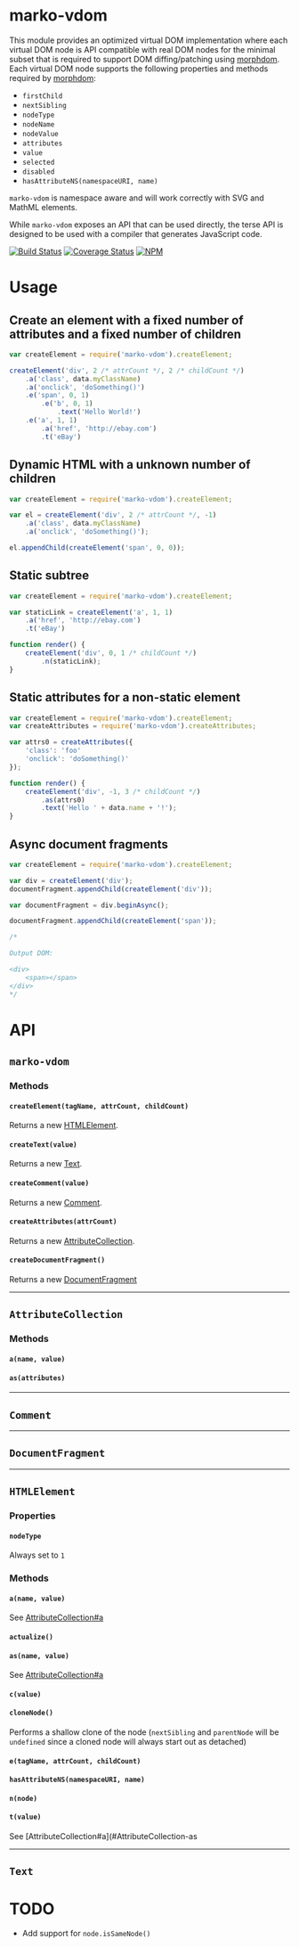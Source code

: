 marko-vdom
==========

This module provides an optimized virtual DOM implementation where each virtual DOM node is API compatible with real DOM nodes for the minimal subset that is required to support DOM diffing/patching using [morphdom](https://github.com/patrick-steele-idem/morphdom). Each virtual DOM node supports the following properties and methods required by [morphdom](https://github.com/patrick-steele-idem/morphdom):

- `firstChild`
- `nextSibling`
- `nodeType`
- `nodeName`
- `nodeValue`
- `attributes`
- `value`
- `selected`
- `disabled`
- `hasAttributeNS(namespaceURI, name)`

`marko-vdom` is namespace aware and will work correctly with SVG and MathML elements.

While `marko-vdom` exposes an API that can be used directly, the terse API is designed to be used with a compiler that generates JavaScript code.

[![Build Status](https://travis-ci.org/marko-js/marko-vdom.svg?branch=master)](https://travis-ci.org/marko-js/marko-vdom)
[![Coverage Status](https://coveralls.io/repos/github/marko-js/marko-vdom/badge.svg?branch=master)](https://coveralls.io/github/marko-js/marko-vdom?branch=master)
[![NPM](https://img.shields.io/npm/v/marko-vdom.svg)](https://www.npmjs.com/package/marko-vdom)

# Usage

## Create an element with a fixed number of attributes and a fixed number of children

```javascript
var createElement = require('marko-vdom').createElement;

createElement('div', 2 /* attrCount */, 2 /* childCount */)
    .a('class', data.myClassName)
    .a('onclick', 'doSomething()')
    .e('span', 0, 1)
        .e('b', 0, 1)
            .text('Hello World!')
    .e('a', 1, 1)
        .a('href', 'http://ebay.com')
        .t('eBay')
```

## Dynamic HTML with a unknown number of children

```javascript
var createElement = require('marko-vdom').createElement;

var el = createElement('div', 2 /* attrCount */, -1)
    .a('class', data.myClassName)
    .a('onclick', 'doSomething()');

el.appendChild(createElement('span', 0, 0));
```

## Static subtree

```javascript
var createElement = require('marko-vdom').createElement;

var staticLink = createElement('a', 1, 1)
    .a('href', 'http://ebay.com')
    .t('eBay')

function render() {
    createElement('div', 0, 1 /* childCount */)
        .n(staticLink);
}
```

## Static attributes for a non-static element

```javascript
var createElement = require('marko-vdom').createElement;
var createAttributes = require('marko-vdom').createAttributes;

var attrs0 = createAttributes({
    'class': 'foo'
    'onclick': 'doSomething()'
});

function render() {
    createElement('div', -1, 3 /* childCount */)
        .as(attrs0)
        .text('Hello ' + data.name + '!');    
}
```

## Async document fragments

```javascript
var createElement = require('marko-vdom').createElement;

var div = createElement('div');
documentFragment.appendChild(createElement('div'));

var documentFragment = div.beginAsync();

documentFragment.appendChild(createElement('span'));

/*

Output DOM:

<div>
    <span></span>
</div>
*/

```

# API

## `marko-vdom`

### Methods

#### `createElement(tagName, attrCount, childCount)`

Returns a new [HTMLElement](#HTMLElement).

#### `createText(value)`

Returns a new [Text](#Text).

#### `createComment(value)`

Returns a new [Comment](#Comment).

#### `createAttributes(attrCount)`

Returns a new [AttributeCollection](#AttributeCollection).

#### `createDocumentFragment()`

Returns a new [DocumentFragment](#DocumentFragment)

---------------

<a name="AttributeCollection"></a>

## `AttributeCollection`

### Methods

<a name="AttributeCollection-a"></a>

#### `a(name, value)`

<a name="AttributeCollection-as"></a>

#### `as(attributes)`

---------------

<a name="Comment"></a>

## `Comment`

<a name="DocumentFragment"></a>

---------------

## `DocumentFragment`

<a name="HTMLElement"></a>

---------------

## `HTMLElement`

### Properties

#### `nodeType`

Always set to `1`

### Methods

#### `a(name, value)`

See [AttributeCollection#a](#AttributeCollection-a)

#### `actualize()`

#### `as(name, value)`

See [AttributeCollection#a](#AttributeCollection-as)

#### `c(value)`

#### `cloneNode()`

Performs a shallow clone of the node (`nextSibling` and `parentNode` will be `undefined` since a cloned node will always start out as detached)

#### `e(tagName, attrCount, childCount)`

#### `hasAttributeNS(namespaceURI, name)`

#### `n(node)`

#### `t(value)`

See [AttributeCollection#a](#AttributeCollection-as

---------------

<a name="Text"></a>

## `Text`

# TODO

- Add support for `node.isSameNode()`
